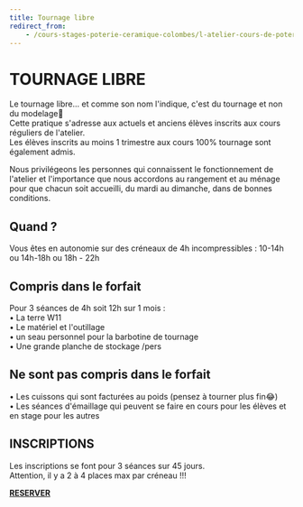 ```yaml
---
title: Tournage libre 
redirect_from:
    - /cours-stages-poterie-ceramique-colombes/l-atelier-cours-de-poterie-ceramique-colombes/
---
```

# TOURNAGE LIBRE  

Le tournage libre... et comme son nom l'indique, c'est du tournage et non du modelage🤗   
Cette pratique s'adresse aux actuels et anciens élèves inscrits aux cours réguliers de l'atelier.    
Les élèves inscrits au moins 1 trimestre aux cours 100% tournage sont également admis.   

Nous privilégeons les personnes qui connaissent le fonctionnement de l'atelier et l'importance que nous accordons au rangement et au ménage pour que chacun soit accueilli, du mardi au dimanche, dans de bonnes conditions.  

## Quand ?    
Vous êtes en autonomie sur des créneaux de 4h incompressibles : 10-14h ou 14h-18h ou 18h - 22h   

## Compris dans le forfait 
Pour 3 séances de 4h soit 12h sur 1 mois :    
• La terre W11   
• Le matériel et l'outillage   
• un seau personnel pour la barbotine de tournage   
• Une grande planche de stockage /pers   

## Ne sont pas compris dans le forfait  
• Les cuissons qui sont facturées au poids (pensez à tourner plus fin😂)   
• Les séances d'émaillage qui peuvent se faire en cours pour les élèves et en stage pour les autres   

## INSCRIPTIONS 
Les inscriptions se font pour 3 séances sur 45 jours.    
Attention, il y a 2 à 4 places max par créneau !!!  

[**RESERVER**](https://app.acuityscheduling.com/catalog.php?owner=35942538&action=addCart&id=1993655&clear=1)

